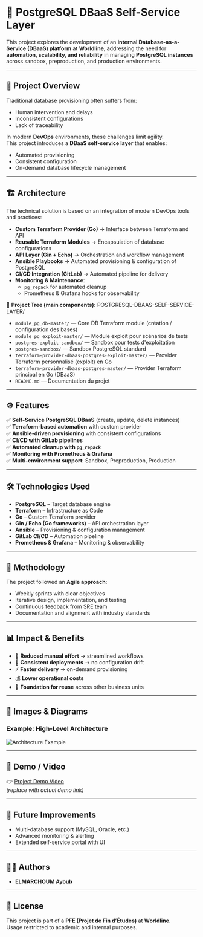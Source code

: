 # 📘 PostgreSQL DBaaS Self-Service Layer

This project explores the development of an **internal Database-as-a-Service (DBaaS) platform** at **Worldline**, addressing the need for **automation, scalability, and reliability** in managing **PostgreSQL instances** across sandbox, preproduction, and production environments.  

---

## 🚀 Project Overview

Traditional database provisioning often suffers from:
- Human intervention and delays  
- Inconsistent configurations  
- Lack of traceability  

In modern **DevOps** environments, these challenges limit agility.  
This project introduces a **DBaaS self-service layer** that enables:
- Automated provisioning  
- Consistent configuration  
- On-demand database lifecycle management  

---

## 🏗️ Architecture

The technical solution is based on an integration of modern DevOps tools and practices:

- **Custom Terraform Provider (Go)** → Interface between Terraform and API  
- **Reusable Terraform Modules** → Encapsulation of database configurations  
- **API Layer (Gin + Echo)** → Orchestration and workflow management  
- **Ansible Playbooks** → Automated provisioning & configuration of PostgreSQL  
- **CI/CD Integration (GitLab)** → Automated pipeline for delivery  
- **Monitoring & Maintenance**:  
  - `pg_repack` for automated cleanup  
  - Prometheus & Grafana hooks for observability  

📌 **Project Tree (main components):**
POSTGRESQL-DBAAS-SELF-SERVICE-LAYER/
- `module_pg_db-master/` — Core DB Terraform module (création / configuration des bases)
- `module_pg_exploit-master/` — Module exploit pour scénarios de tests
- `postgres-exploit-sandbox/` — Sandbox pour tests d'exploitation
- `postgres-sandbox/` — Sandbox PostgreSQL standard
- `terraform-provider-dbaas-postgres-exploit-master/` — Provider Terraform personnalisé (exploit) en Go
- `terraform-provider-dbaas-postgres-master/` — Provider Terraform principal en Go (DBaaS)
- `README.md` — Documentation du projet


---

## ⚙️ Features

✅ **Self-Service PostgreSQL DBaaS** (create, update, delete instances)  
✅ **Terraform-based automation** with custom provider  
✅ **Ansible-driven provisioning** with consistent configurations  
✅ **CI/CD with GitLab pipelines**  
✅ **Automated cleanup with `pg_repack`**  
✅ **Monitoring with Prometheus & Grafana**  
✅ **Multi-environment support**: Sandbox, Preproduction, Production  

---

## 🛠️ Technologies Used

- **PostgreSQL** – Target database engine  
- **Terraform** – Infrastructure as Code  
- **Go** – Custom Terraform provider  
- **Gin / Echo (Go frameworks)** – API orchestration layer  
- **Ansible** – Provisioning & configuration management  
- **GitLab CI/CD** – Automation pipeline  
- **Prometheus & Grafana** – Monitoring & observability  

---

## 🎯 Methodology

The project followed an **Agile approach**:
- Weekly sprints with clear objectives  
- Iterative design, implementation, and testing  
- Continuous feedback from SRE team  
- Documentation and alignment with industry standards  

---

## 📊 Impact & Benefits

- 🚀 **Reduced manual effort** → streamlined workflows  
- 🔄 **Consistent deployments** → no configuration drift  
- ⚡ **Faster delivery** → on-demand provisioning  
- 💰 **Lower operational costs**  
- 🔧 **Foundation for reuse** across other business units  

---

## 📸 Images & Diagrams

### Example: High-Level Architecture
![Architecture Example](https://upload.wikimedia.org/wikipedia/commons/4/48/Markdown-mark.svg)

---

## 🎥 Demo / Video

👉 [Project Demo Video](https://www.youtube.com/watch?v=dQw4w9WgXcQ)  
*(replace with actual demo link)*  

---

## 📌 Future Improvements

- Multi-database support (MySQL, Oracle, etc.)  
- Advanced monitoring & alerting  
- Extended self-service portal with UI  

---

## 🧑‍💻 Authors

- **ELMARCHOUM Ayoub**  

---

## 📄 License

This project is part of a **PFE (Projet de Fin d’Études)** at **Worldline**.  
Usage restricted to academic and internal purposes.
